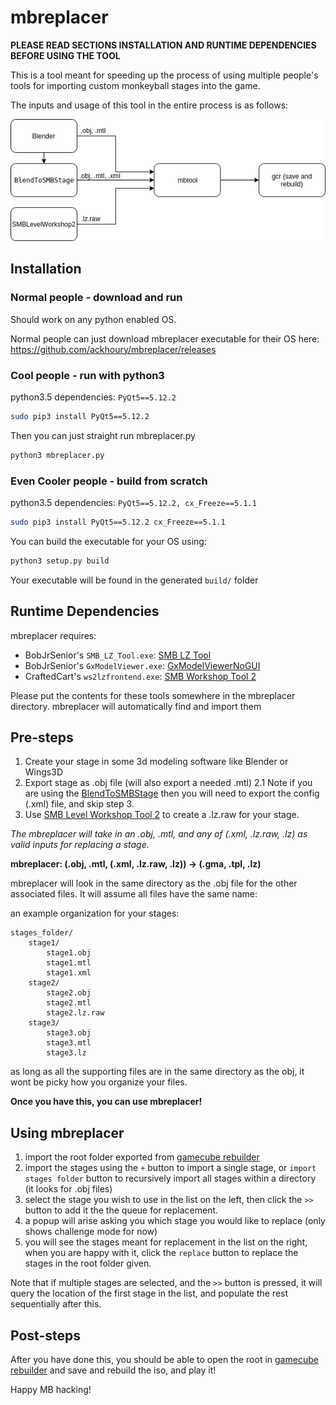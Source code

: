 # mbreplacer

**PLEASE READ SECTIONS INSTALLATION AND RUNTIME DEPENDENCIES BEFORE USING THE TOOL**

This is a tool meant for speeding up the process of using multiple people's tools
for importing custom monkeyball stages into the game.

The inputs and usage of this tool in the entire process is as follows:

![usage_diagram](mbreplacer_diagram.png)

## Installation
### Normal people - download and run
Should work on any python enabled OS. 

Normal people can just download mbreplacer executable for their OS here:
https://github.com/ackhoury/mbreplacer/releases

### Cool people - run with python3
python3.5 dependencies: `PyQt5==5.12.2`
```bash
sudo pip3 install PyQt5==5.12.2
```

Then you can just straight run mbreplacer.py
```bash
python3 mbreplacer.py
```

### Even Cooler people - build from scratch
python3.5 dependencies: `PyQt5==5.12.2, cx_Freeze==5.1.1`
```bash
sudo pip3 install PyQt5==5.12.2 cx_Freeze==5.1.1
```
You can build the executable for your OS using:
```bash
python3 setup.py build
```
Your executable will be found in the generated `build/` folder

## Runtime Dependencies
mbreplacer requires:
- BobJrSenior's `SMB_LZ_Tool.exe`: [SMB LZ Tool](https://bobjrsenior.pw/smb/smblztool/SMB_LZ_Tool.zip)
- BobJrSenior's `GxModelViewer.exe`: [GxModelViewerNoGUI](https://bobjrsenior.pw/smb/gxmodelviewer/GxModelViewerNoGUI.zip)
- CraftedCart's `ws2lzfrontend.exe`: [SMB Workshop Tool 2](https://bintray.com/craftedcart/the-workshop/smblevelworkshop2-beta/v1.0.0-beta.1)

Please put the contents for these tools somewhere in the mbreplacer directory. 
mbreplacer will automatically find and import them

## Pre-steps
1. Create your stage in some 3d modeling software like Blender or Wings3D
2. Export stage as .obj file (will also export a needed .mtl)
2.1 Note if you are using the [BlendToSMBStage](https://gitlab.com/CraftedCart/BlendToSMBStage) 
then you will need to export the config (.xml) file, and skip step 3.
3. Use [SMB Level Workshop Tool 2](https://bintray.com/craftedcart/the-workshop/smblevelworkshop2-beta/v1.0.0-beta.1) to create a .lz.raw
for your stage.

_The mbreplacer will take in an .obj, .mtl, and any of (.xml, .lz.raw, .lz) as valid inputs
for replacing a stage._

**mbreplacer: (.obj, .mtl, (.xml, .lz.raw, .lz)) -> (.gma, .tpl, .lz)**

mbreplacer will look in the same directory as the .obj file for the other associated files. It will assume all files have the same name:

an example organization for your stages:
```
stages_folder/
    stage1/
        stage1.obj
        stage1.mtl
        stage1.xml
    stage2/
        stage2.obj
        stage2.mtl
        stage2.lz.raw
    stage3/
        stage3.obj
        stage3.mtl
        stage3.lz
```
as long as all the supporting files are in the same directory as the obj, 
it wont be picky how you organize your files.

**Once you have this, you can use mbreplacer!**

## Using mbreplacer

1. import the root folder exported from [gamecube rebuilder](https://www.romhacking.net/utilities/619/)
2. import the stages using the `+` button to import a single stage, 
or `import stages folder` button to recursively import all stages within a directory (it looks for .obj files)
3. select the stage you wish to use in the list on the left, then click the `>>` button to add it the the queue for replacement.
4. a popup will arise asking you which stage you would like to replace (only shows challenge mode for now)
5. you will see the stages meant for replacement in the list on the right, when you are happy with it, click the `replace` button to
replace the stages in the root folder given.

Note that if multiple stages are selected, and the `>>` button is pressed, it will query the location of
the first stage in the list, and populate the rest sequentially after this.

## Post-steps
After you have done this, you should be able to open the root in [gamecube rebuilder](https://www.romhacking.net/utilities/619/)
and save and rebuild the iso, and play it!

Happy MB hacking!
